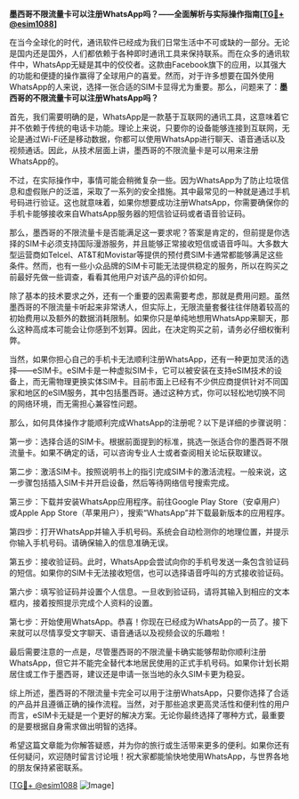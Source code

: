 **墨西哥不限流量卡可以注册WhatsApp吗？——全面解析与实际操作指南[[TG💪+ @esim1088](https://t.me/s/esim1088)]**

在当今全球化的时代，通讯软件已经成为我们日常生活中不可或缺的一部分。无论是国内还是国外，人们都依赖于各种即时通讯工具来保持联系。而在众多的通讯软件中，WhatsApp无疑是其中的佼佼者。这款由Facebook旗下的应用，以其强大的功能和便捷的操作赢得了全球用户的喜爱。然而，对于许多想要在国外使用WhatsApp的人来说，选择一张合适的SIM卡显得尤为重要。那么，问题来了：**墨西哥的不限流量卡可以注册WhatsApp吗？**

首先，我们需要明确的是，WhatsApp是一款基于互联网的通讯工具，这意味着它并不依赖于传统的电话卡功能。理论上来说，只要你的设备能够连接到互联网，无论是通过Wi-Fi还是移动数据，你都可以使用WhatsApp进行聊天、语音通话以及视频通话。因此，从技术层面上讲，墨西哥的不限流量卡是可以用来注册WhatsApp的。

不过，在实际操作中，事情可能会稍微复杂一些。因为WhatsApp为了防止垃圾信息和虚假账户的泛滥，采取了一系列的安全措施。其中最常见的一种就是通过手机号码进行验证。这也就意味着，如果你想要成功注册WhatsApp，你需要确保你的手机卡能够接收来自WhatsApp服务器的短信验证码或者语音验证码。

那么，墨西哥的不限流量卡是否能满足这一要求呢？答案是肯定的，但前提是你选择的SIM卡必须支持国际漫游服务，并且能够正常接收短信或语音呼叫。大多数大型运营商如Telcel、AT&T和Movistar等提供的预付费SIM卡通常都能够满足这些条件。然而，也有一些小众品牌的SIM卡可能无法提供稳定的服务，所以在购买之前最好先做一些调查，看看其他用户对该产品的评价如何。

除了基本的技术要求之外，还有一个重要的因素需要考虑，那就是费用问题。虽然墨西哥的不限流量卡听起来非常诱人，但实际上，无限流量套餐往往伴随着较高的初始费用以及额外的数据消耗限制。如果你只是单纯地想用WhatsApp来聊天，那么这种高成本可能会让你感到不划算。因此，在决定购买之前，请务必仔细权衡利弊。

当然，如果你担心自己的手机卡无法顺利注册WhatsApp，还有一种更加灵活的选择——eSIM卡。eSIM卡是一种虚拟SIM卡，它可以被安装在支持eSIM技术的设备上，而无需物理更换实体SIM卡。目前市面上已经有不少供应商提供针对不同国家和地区的eSIM服务，其中包括墨西哥。通过这种方式，你可以轻松地切换不同的网络环境，而无需担心兼容性问题。

那么，如何具体操作才能顺利完成WhatsApp的注册呢？以下是详细的步骤说明：

第一步：选择合适的SIM卡。根据前面提到的标准，挑选一张适合你的墨西哥不限流量卡。如果不确定的话，可以咨询专业人士或者查阅相关论坛获取建议。

第二步：激活SIM卡。按照说明书上的指引完成SIM卡的激活流程。一般来说，这一步骤包括插入SIM卡并开启设备，然后等待网络信号搜索完成。

第三步：下载并安装WhatsApp应用程序。前往Google Play Store（安卓用户）或Apple App Store（苹果用户），搜索“WhatsApp”并下载最新版本的应用程序。

第四步：打开WhatsApp并输入手机号码。系统会自动检测你的地理位置，并提示你输入手机号码。请确保输入的信息准确无误。

第五步：接收验证码。此时，WhatsApp会尝试向你的手机号发送一条包含验证码的短信。如果你的SIM卡无法接收短信，也可以选择语音呼叫的方式接收验证码。

第六步：填写验证码并设置个人信息。一旦收到验证码，请将其输入到相应的文本框内，接着按照提示完成个人资料的设置。

第七步：开始使用WhatsApp。恭喜！你现在已经成为WhatsApp的一员了。接下来就可以尽情享受文字聊天、语音通话以及视频会议的乐趣啦！

最后需要注意的一点是，尽管墨西哥的不限流量卡确实能够帮助你顺利注册WhatsApp，但它并不能完全替代本地居民使用的正式手机号码。如果你计划长期居住或工作于墨西哥，建议还是申请一张当地的永久SIM卡更为稳妥。

综上所述，墨西哥的不限流量卡完全可以用于注册WhatsApp，只要你选择了合适的产品并且遵循正确的操作流程。当然，对于那些追求更高灵活性和便利性的用户而言，eSIM卡无疑是一个更好的解决方案。无论你最终选择了哪种方式，最重要的是要根据自身需求做出明智的选择。

希望这篇文章能为你解答疑惑，并为你的旅行或生活带来更多的便利。如果你还有任何疑问，欢迎随时留言讨论哦！祝大家都能愉快地使用WhatsApp，与世界各地的朋友保持紧密联系。

[[TG💪+ @esim1088](https://t.me/s/esim1088) ![Image](https://i.postimg.cc/4NQfJmqS/Snipaste-2025-05-13-00-14-12.png)]